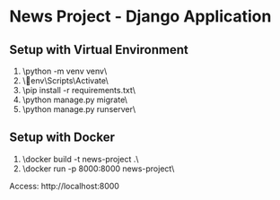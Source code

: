﻿# News Project - Django Application

## Setup with Virtual Environment
1. \python -m venv venv\
2. \env\\Scripts\\Activate\
3. \pip install -r requirements.txt\
4. \python manage.py migrate\
5. \python manage.py runserver\

## Setup with Docker
1. \docker build -t news-project .\
2. \docker run -p 8000:8000 news-project\

Access: http://localhost:8000
